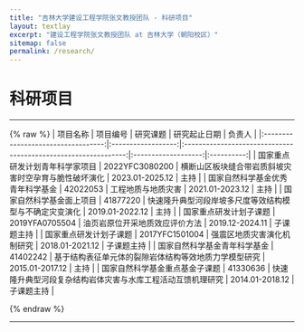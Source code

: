 ```yaml
---
title: "吉林大学建设工程学院张文教授团队 - 科研项目"
layout: textlay
excerpt: "建设工程学院张文教授团队 at 吉林大学（朝阳校区）"
sitemap: false
permalink: /research/
---
```


# 科研项目
---
{% raw %}
|              项目名称              |      项目编号      |                            研究课题                            |     研究起止日期    |   负责人   |
|:----------------------------------:|:------------------:|:--------------------------------------------------------------:|:-------------------:|:----------:|
| 国家重点研发计划青年科学家项目 | 2022YFC3080200 |    横断山区板块缝合带岩质斜坡灾害时空孕育与脆性破坏演化    | 2023.01-2025.12 |  主持  |
|  国家自然科学基金优秀青年科学基金  |      42022053      |                       工程地质与地质灾害                       |    2021.01-2023.12  |    主持    |
|       国家自然科学基金面上项目     |      41877220      |   快速隆升典型河段岸坡多尺度等效结构模型与不确定灾变演化   |   2019.01-2022.12   |    主持    |
|       国家重点研发计划子课题       |   2019YFA0705504   |                 油页岩原位开采地质效应评价方法                 |   2019.12-2024.11   | 子课题主持 |
|       国家重点研发计划子课题       |   2017YFC1501004   |                   强震区地质灾害演化机制研究                   |   2018.01-2021.12   | 子课题主持 |
|    国家自然科学基金青年科学基金    |      41402242      |    基于结构表征单元体的裂隙岩体结构等效地质力学模型研究    |   2015.01-2017.12   |    主持    |
|   国家自然科学基金重点基金子课题   |      41330636      | 快速隆升典型河段复杂结构岩体灾害与水库工程活动互馈机理研究 |   2014.01-2018.12   | 子课题主持 |

{% endraw %}

---


